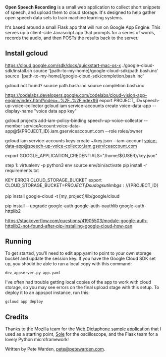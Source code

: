 **Open Speech Recording** is a small web application to collect short snippets
of speech, and upload them to cloud storage. It's designed to help gather open
speech data sets to train machine learning systems.

It's based around a small Flask app that will run on Google App Engine. This
serves up a client-side Javascript app that prompts for a series of words,
records the audio, and then POSTs the results back to the server.

## Install gcloud
https://cloud.google.com/sdk/docs/quickstart-mac-os-x
./google-cloud-sdk/install.sh
source '[path-to-my-home]/google-cloud-sdk/path.bash.inc'
source '[path-to-my-home]/google-cloud-sdk/completion.bash.inc'

gcloud not found?
source path.bash.inc
source completion.bash.inc


https://codelabs.developers.google.com/codelabs/cloud-vision-app-engine/index.html?index=..%2F..%2Findex#6
export PROJECT_ID=speech-up-voice-collector
gcloud iam service-accounts create voice-data-app --display-name "voice data app key"

gcloud projects add-iam-policy-binding speech-up-voice-collector --member serviceAccount:voice-data-app@${PROJECT_ID}.iam.gserviceaccount.com --role roles/owner

gcloud iam service-accounts keys create ~/key.json --iam-account voice-data-app@speech-up-voice-collector.iam.gserviceaccount.com

export GOOGLE_APPLICATION_CREDENTIALS="/home/${USER}/key.json"

step 1:
virtualenv -p python3 env
source env/bin/activate
pip install -r requirements.txt

KEY ERROR CLOUD_STORAGE_BUCKET
export CLOUD_STORAGE_BUCKET=${PROJECT_ID}
sudo gsutil mb gs://${PROJECT_ID}

pip install google-cloud -t [my_project]/lib/google/cloud

pip install --upgrade google-auth google-auth-oauthlib google-auth-httplib2


https://stackoverflow.com/questions/41905503/module-google-auth-httplib2-not-found-after-pip-installing-google-cloud-how-can
## Running

To get started, you'll need to edit app.yaml to point to your own storage bucket
and update the session key. If you have the Google Cloud SDK set up, you should
be able to run a local copy with this command:

```
dev_appserver.py app.yaml
```

I've often had trouble getting local copies of the app to work with cloud
storage, so you may see errors on the final upload stage with this setup. To
deploy it to an appspot instance, run this:

```
gcloud app deploy
```

## Credits

Thanks to the Mozilla team for the [Web Dictaphone sample application](https://developer.mozilla.org/en-US/docs/Web/API/MediaStream_Recording_API/Using_the_MediaStream_Recording_API#A_sample_application_Web_Dictaphone)
that I used as a starting point, [Sole](https://soledadpenades.com/) for the
oscilloscope, and the Flask team for a lovely Python microframework!

Written by Pete Warden, pete@petewarden.com.
